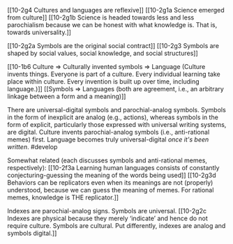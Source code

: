 [[10-2g4 Cultures and languages are reflexive]]
[[10-2g1a Science emerged from culture]]
[[10-2g1b Science is headed towards less and less parochialism because we can be honest with what knowledge is. That is, towards universality.]]

[[10-2g2a Symbols are the original social contract]]
[[10-2g3 Symbols are shaped by social values, social knowledge, and social structures]]

[[10-1b6 Culture ⇒ Culturally invented symbols ⇒ Language (Culture invents things. Everyone is part of a culture. Every individual learning take place within culture. Every invention is built up over time, including language.)]]
[[Symbols ⇒ Languages (both are agreement, i.e., an arbitrary linkage between a form and a meaning)]]


There are universal-digital symbols and parochial-analog symbols. Symbols in the form of inexplicit are analog (e.g., actions), whereas symbols in the form of explicit, particularly those expressed with universal writing systems, are digital. Culture invents parochial-analog symbols (i.e., anti-rational memes) first. Language becomes truly universal-digital *once it's been written*.
#develop 

Somewhat related (each discusses symbols and anti-rational memes, respectively):
[[10-2f3a Learning human languages consists of constantly conjecturing-guessing the meaning of the words being used]]
[[10-2g3d Behaviors can be replicators even when its meanings are not (properly) understood, because we can guess the meaning of memes. For rational memes, knowledge is THE replicator.]]

Indexes are parochial-analog signs. Symbols are universal.
[[10-2g2c Indexes are physical because they merely ‘indicate’ and hence do not require culture. Symbols are cultural. Put differently, indexes are analog and symbols digital.]]